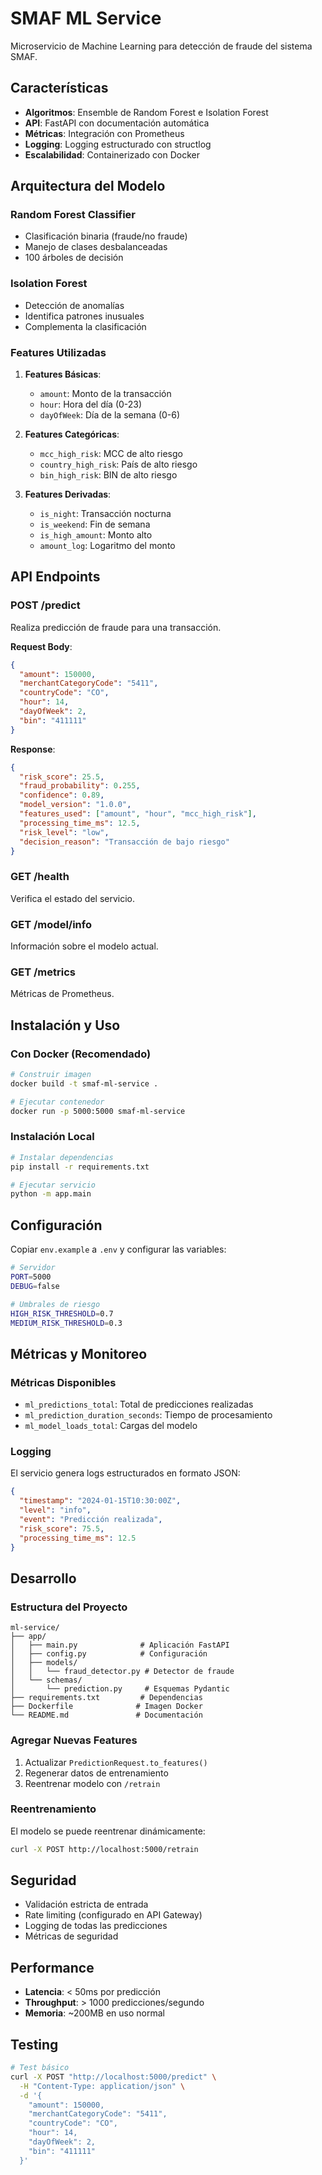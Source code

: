 # SMAF ML Service

Microservicio de Machine Learning para detección de fraude del sistema SMAF.

## Características

- **Algoritmos**: Ensemble de Random Forest e Isolation Forest
- **API**: FastAPI con documentación automática
- **Métricas**: Integración con Prometheus
- **Logging**: Logging estructurado con structlog
- **Escalabilidad**: Containerizado con Docker

## Arquitectura del Modelo

### Random Forest Classifier
- Clasificación binaria (fraude/no fraude)
- Manejo de clases desbalanceadas
- 100 árboles de decisión

### Isolation Forest
- Detección de anomalías
- Identifica patrones inusuales
- Complementa la clasificación

### Features Utilizadas

1. **Features Básicas**:
   - `amount`: Monto de la transacción
   - `hour`: Hora del día (0-23)
   - `dayOfWeek`: Día de la semana (0-6)

2. **Features Categóricas**:
   - `mcc_high_risk`: MCC de alto riesgo
   - `country_high_risk`: País de alto riesgo
   - `bin_high_risk`: BIN de alto riesgo

3. **Features Derivadas**:
   - `is_night`: Transacción nocturna
   - `is_weekend`: Fin de semana
   - `is_high_amount`: Monto alto
   - `amount_log`: Logaritmo del monto

## API Endpoints

### POST /predict
Realiza predicción de fraude para una transacción.

**Request Body**:
```json
{
  "amount": 150000,
  "merchantCategoryCode": "5411",
  "countryCode": "CO",
  "hour": 14,
  "dayOfWeek": 2,
  "bin": "411111"
}
```

**Response**:
```json
{
  "risk_score": 25.5,
  "fraud_probability": 0.255,
  "confidence": 0.89,
  "model_version": "1.0.0",
  "features_used": ["amount", "hour", "mcc_high_risk"],
  "processing_time_ms": 12.5,
  "risk_level": "low",
  "decision_reason": "Transacción de bajo riesgo"
}
```

### GET /health
Verifica el estado del servicio.

### GET /model/info
Información sobre el modelo actual.

### GET /metrics
Métricas de Prometheus.

## Instalación y Uso

### Con Docker (Recomendado)

```bash
# Construir imagen
docker build -t smaf-ml-service .

# Ejecutar contenedor
docker run -p 5000:5000 smaf-ml-service
```

### Instalación Local

```bash
# Instalar dependencias
pip install -r requirements.txt

# Ejecutar servicio
python -m app.main
```

## Configuración

Copiar `env.example` a `.env` y configurar las variables:

```bash
# Servidor
PORT=5000
DEBUG=false

# Umbrales de riesgo
HIGH_RISK_THRESHOLD=0.7
MEDIUM_RISK_THRESHOLD=0.3
```

## Métricas y Monitoreo

### Métricas Disponibles

- `ml_predictions_total`: Total de predicciones realizadas
- `ml_prediction_duration_seconds`: Tiempo de procesamiento
- `ml_model_loads_total`: Cargas del modelo

### Logging

El servicio genera logs estructurados en formato JSON:

```json
{
  "timestamp": "2024-01-15T10:30:00Z",
  "level": "info",
  "event": "Predicción realizada",
  "risk_score": 75.5,
  "processing_time_ms": 12.5
}
```

## Desarrollo

### Estructura del Proyecto

```
ml-service/
├── app/
│   ├── main.py              # Aplicación FastAPI
│   ├── config.py            # Configuración
│   ├── models/
│   │   └── fraud_detector.py # Detector de fraude
│   └── schemas/
│       └── prediction.py     # Esquemas Pydantic
├── requirements.txt         # Dependencias
├── Dockerfile              # Imagen Docker
└── README.md               # Documentación
```

### Agregar Nuevas Features

1. Actualizar `PredictionRequest.to_features()`
2. Regenerar datos de entrenamiento
3. Reentrenar modelo con `/retrain`

### Reentrenamiento

El modelo se puede reentrenar dinámicamente:

```bash
curl -X POST http://localhost:5000/retrain
```

## Seguridad

- Validación estricta de entrada
- Rate limiting (configurado en API Gateway)
- Logging de todas las predicciones
- Métricas de seguridad

## Performance

- **Latencia**: < 50ms por predicción
- **Throughput**: > 1000 predicciones/segundo
- **Memoria**: ~200MB en uso normal

## Testing

```bash
# Test básico
curl -X POST "http://localhost:5000/predict" \
  -H "Content-Type: application/json" \
  -d '{
    "amount": 150000,
    "merchantCategoryCode": "5411",
    "countryCode": "CO",
    "hour": 14,
    "dayOfWeek": 2,
    "bin": "411111"
  }'
```




